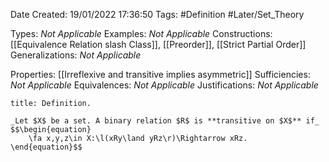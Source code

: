 <div class="topSpace"></div>

Date Created: 19/01/2022 17:36:50
Tags: #Definition #Later/Set_Theory

Types: _Not Applicable_
Examples: _Not Applicable_ 
Constructions: [[Equivalence Relation slash Class]], [[Preorder]], [[Strict Partial Order]]
Generalizations: _Not Applicable_

Properties: [[Irreflexive and transitive implies asymmetric]]
Sufficiencies: _Not Applicable_
Equivalences: _Not Applicable_
Justifications: _Not Applicable_

``` ad-Definition
title: Definition.

_Let $X$ be a set. A binary relation $R$ is **transitive on $X$** if_
$$\begin{equation}
    \fa x,y,z\in X:\l(xRy\land yRz\r)\Rightarrow xRz.
\end{equation}$$

```
